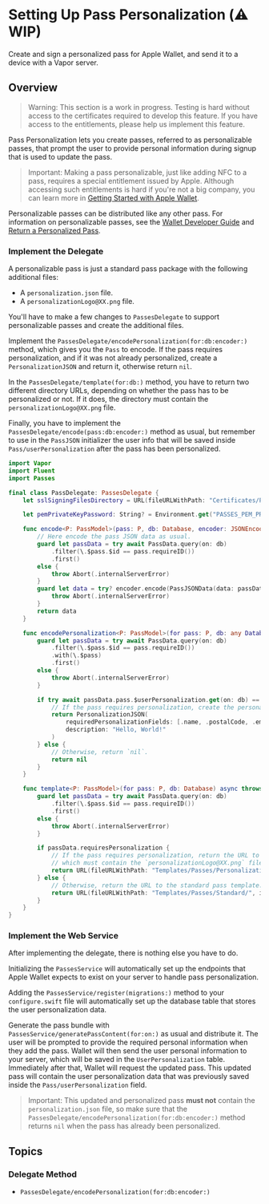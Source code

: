 # Setting Up Pass Personalization (⚠️ WIP)

Create and sign a personalized pass for Apple Wallet, and send it to a device with a Vapor server.

## Overview

> Warning: This section is a work in progress. Testing is hard without access to the certificates required to develop this feature. If you have access to the entitlements, please help us implement this feature.

Pass Personalization lets you create passes, referred to as personalizable passes, that prompt the user to provide personal information during signup that is used to update the pass.

> Important: Making a pass personalizable, just like adding NFC to a pass, requires a special entitlement issued by Apple. Although accessing such entitlements is hard if you're not a big company, you can learn more in [Getting Started with Apple Wallet](https://developer.apple.com/wallet/get-started/).

Personalizable passes can be distributed like any other pass. For information on personalizable passes, see the [Wallet Developer Guide](https://developer.apple.com/library/archive/documentation/UserExperience/Conceptual/PassKit_PG/PassPersonalization.html#//apple_ref/doc/uid/TP40012195-CH12-SW2) and [Return a Personalized Pass](https://developer.apple.com/documentation/walletpasses/return_a_personalized_pass).

### Implement the Delegate

A personalizable pass is just a standard pass package with the following additional files:

- A `personalization.json` file.
- A `personalizationLogo@XX.png` file.

You'll have to make a few changes to ``PassesDelegate`` to support personalizable passes and create the additional files.

Implement the ``PassesDelegate/encodePersonalization(for:db:encoder:)`` method, which gives you the ``Pass`` to encode.
If the pass requires personalization, and if it was not already personalized, create a ``PersonalizationJSON`` and return it, otherwise return `nil`.

In the ``PassesDelegate/template(for:db:)`` method, you have to return two different directory URLs, depending on whether the pass has to be personalized or not. If it does, the directory must contain the `personalizationLogo@XX.png` file.

Finally, you have to implement the ``PassesDelegate/encode(pass:db:encoder:)`` method as usual, but remember to use in the ``PassJSON`` initializer the user info that will be saved inside ``Pass/userPersonalization`` after the pass has been personalized.

```swift
import Vapor
import Fluent
import Passes

final class PassDelegate: PassesDelegate {
    let sslSigningFilesDirectory = URL(fileURLWithPath: "Certificates/Passes/", isDirectory: true)

    let pemPrivateKeyPassword: String? = Environment.get("PASSES_PEM_PRIVATE_KEY_PASSWORD")!

    func encode<P: PassModel>(pass: P, db: Database, encoder: JSONEncoder) async throws -> Data {
        // Here encode the pass JSON data as usual.
        guard let passData = try await PassData.query(on: db)
            .filter(\.$pass.$id == pass.requireID())
            .first()
        else {
            throw Abort(.internalServerError)
        }
        guard let data = try? encoder.encode(PassJSONData(data: passData, pass: pass)) else {
            throw Abort(.internalServerError)
        }
        return data
    }

    func encodePersonalization<P: PassModel>(for pass: P, db: any Database, encoder: JSONEncoder) async throws -> PersonalizationJSON? {
        guard let passData = try await PassData.query(on: db)
            .filter(\.$pass.$id == pass.requireID())
            .with(\.$pass)
            .first()
        else {
            throw Abort(.internalServerError)
        }

        if try await passData.pass.$userPersonalization.get(on: db) == nil {
            // If the pass requires personalization, create the personalization JSON.
            return PersonalizationJSON(
                requiredPersonalizationFields: [.name, .postalCode, .emailAddress, .phoneNumber],
                description: "Hello, World!"
            )
        } else {
            // Otherwise, return `nil`.
            return nil
        }
    }

    func template<P: PassModel>(for pass: P, db: Database) async throws -> URL {
        guard let passData = try await PassData.query(on: db)
            .filter(\.$pass.$id == pass.requireID())
            .first()
        else {
            throw Abort(.internalServerError)
        }

        if passData.requiresPersonalization {
            // If the pass requires personalization, return the URL to the personalization template,
            // which must contain the `personalizationLogo@XX.png` file.
            return URL(fileURLWithPath: "Templates/Passes/Personalization/", isDirectory: true)
        } else {
            // Otherwise, return the URL to the standard pass template.
            return URL(fileURLWithPath: "Templates/Passes/Standard/", isDirectory: true)
        }
    }
}
```

### Implement the Web Service

After implementing the delegate, there is nothing else you have to do.

Initializing the ``PassesService`` will automatically set up the endpoints that Apple Wallet expects to exist on your server to handle pass personalization.

Adding the ``PassesService/register(migrations:)`` method to your `configure.swift` file will automatically set up the database table that stores the user personalization data.

Generate the pass bundle with ``PassesService/generatePassContent(for:on:)`` as usual and distribute it.
The user will be prompted to provide the required personal information when they add the pass.
Wallet will then send the user personal information to your server, which will be saved in the ``UserPersonalization`` table.
Immediately after that, Wallet will request the updated pass.
This updated pass will contain the user personalization data that was previously saved inside the ``Pass/userPersonalization`` field.

> Important: This updated and personalized pass **must not** contain the `personalization.json` file, so make sure that the ``PassesDelegate/encodePersonalization(for:db:encoder:)`` method returns `nil` when the pass has already been personalized.

## Topics

### Delegate Method

- ``PassesDelegate/encodePersonalization(for:db:encoder:)``
